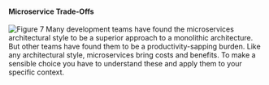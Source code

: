 #### Microservice Trade-Offs
![Figure 7](https://martinfowler.com/articles/microservice-trade-offs/card.png)
Many development teams have found the microservices architectural style to be a superior approach to a monolithic architecture. But other teams have found them to be a productivity-sapping burden. Like any architectural style, microservices bring costs and benefits. To make a sensible choice you have to understand these and apply them to your specific context.
